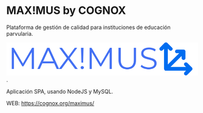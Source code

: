# MAX!MUS by COGNOX

Plataforma de gestión de calidad para instituciones de educación parvularia.

![](https://raw.githubusercontent.com/ivansaldivar/cognox_maximus/master/logo_max_001.png).

Aplicación SPA, usando NodeJS y MySQL.

WEB: https://cognox.org/maximus/
